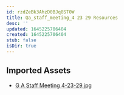 ```yaml
---
id: rzdZeBk3AhzD0BJq8ST0W
title: Qa_staff_meeting_4 23 29 Resources
desc: ''
updated: 1645225706404
created: 1645225706404
stub: false
isDir: true
---
```

## Imported Assets
- [G A Staff Meeting 4-23-29.jpg](/assets/g-a-staff-meeting-4-23-29-8qBDLv4wdJwP.jpg)

